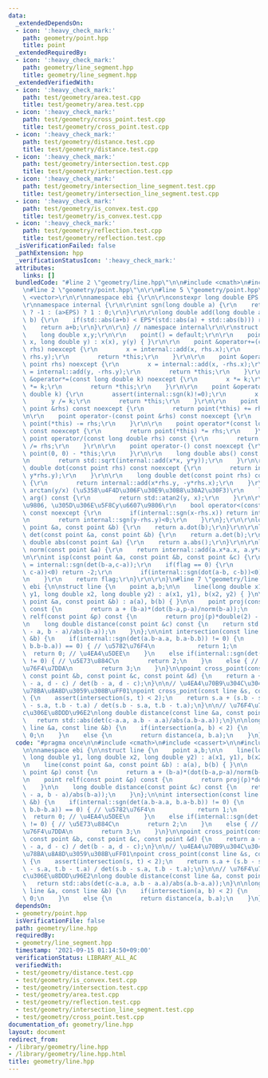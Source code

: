 ```yaml
---
data:
  _extendedDependsOn:
  - icon: ':heavy_check_mark:'
    path: geometry/point.hpp
    title: point
  _extendedRequiredBy:
  - icon: ':heavy_check_mark:'
    path: geometry/line_segment.hpp
    title: geometry/line_segment.hpp
  _extendedVerifiedWith:
  - icon: ':heavy_check_mark:'
    path: test/geometry/area.test.cpp
    title: test/geometry/area.test.cpp
  - icon: ':heavy_check_mark:'
    path: test/geometry/cross_point.test.cpp
    title: test/geometry/cross_point.test.cpp
  - icon: ':heavy_check_mark:'
    path: test/geometry/distance.test.cpp
    title: test/geometry/distance.test.cpp
  - icon: ':heavy_check_mark:'
    path: test/geometry/intersection.test.cpp
    title: test/geometry/intersection.test.cpp
  - icon: ':heavy_check_mark:'
    path: test/geometry/intersection_line_segment.test.cpp
    title: test/geometry/intersection_line_segment.test.cpp
  - icon: ':heavy_check_mark:'
    path: test/geometry/is_convex.test.cpp
    title: test/geometry/is_convex.test.cpp
  - icon: ':heavy_check_mark:'
    path: test/geometry/reflection.test.cpp
    title: test/geometry/reflection.test.cpp
  _isVerificationFailed: false
  _pathExtension: hpp
  _verificationStatusIcon: ':heavy_check_mark:'
  attributes:
    links: []
  bundledCode: "#line 2 \"geometry/line.hpp\"\n\n#include <cmath>\n#include <cassert>\n\
    \n#line 2 \"geometry/point.hpp\"\n\r\n#line 5 \"geometry/point.hpp\"\n#include\
    \ <vector>\r\n\r\nnamespace ebi {\r\n\r\nconstexpr long double EPS = 1e-10;\r\n\
    \r\nnamespace internal {\r\n\r\nint sgn(long double a) {\r\n    return (a<-EPS)\
    \ ? -1 : (a>EPS) ? 1 : 0;\r\n}\r\n\r\nlong double add(long double a, long double\
    \ b) {\r\n    if(std::abs(a+b) < EPS*(std::abs(a) + std::abs(b))) return 0;\r\n\
    \    return a+b;\r\n}\r\n\r\n} // namespace internal\r\n\r\nstruct point {\r\n\
    \    long double x,y;\r\n\r\n    point() = default;\r\n\r\n    point(long double\
    \ x, long double y) : x(x), y(y) { }\r\n\r\n    point &operator+=(const point\
    \ rhs) noexcept {\r\n        x = internal::add(x, rhs.x);\r\n        y = internal::add(y,\
    \ rhs.y);\r\n        return *this;\r\n    }\r\n\r\n    point &operator-=(const\
    \ point rhs) noexcept {\r\n        x = internal::add(x, -rhs.x);\r\n        y\
    \ = internal::add(y, -rhs.y);\r\n        return *this;\r\n    }\r\n\r\n    point\
    \ &operator*=(const long double k) noexcept {\r\n        x *= k;\r\n        y\
    \ *= k;\r\n        return *this;\r\n    }\r\n\r\n    point &operator/=(const long\
    \ double k) {\r\n        assert(internal::sgn(k)!=0);\r\n        x /= k;\r\n \
    \       y /= k;\r\n        return *this;\r\n    }\r\n\r\n    point operator+(const\
    \ point &rhs) const noexcept {\r\n        return point(*this) += rhs;\r\n    }\r\
    \n\r\n    point operator-(const point &rhs) const noexcept {\r\n        return\
    \ point(*this) -= rhs;\r\n    }\r\n\r\n    point operator*(const long double rhs)\
    \ const noexcept {\r\n        return point(*this) *= rhs;\r\n    }\r\n\r\n   \
    \ point operator/(const long double rhs) const {\r\n        return point(*this)\
    \ /= rhs;\r\n    }\r\n\r\n    point operator-() const noexcept {\r\n        return\
    \ point(0, 0) - *this;\r\n    }\r\n\r\n    long double abs() const noexcept {\r\
    \n        return std::sqrt(internal::add(x*x, y*y));\r\n    }\r\n\r\n    long\
    \ double dot(const point rhs) const noexcept {\r\n        return internal::add(x*rhs.x,\
    \ y*rhs.y);\r\n    }\r\n\r\n    long double det(const point rhs) const noexcept\
    \ {\r\n        return internal::add(x*rhs.y, -y*rhs.x);\r\n    }\r\n\r\n    //\
    \ arctan(y/x) (\u5358\u4F4D\u306F\u30E9\u30B8\u30A2\u30F3)\r\n    long double\
    \ arg() const {\r\n        return std::atan2(y, x);\r\n    }\r\n\r\n    // x\u6607\
    \u9806, \u305D\u306E\u5F8Cy\u6607\u9806\r\n    bool operator<(const point &rhs)\
    \ const noexcept {\r\n        if(internal::sgn(x-rhs.x)) return internal::sgn(x-rhs.x)<0;\r\
    \n        return internal::sgn(y-rhs.y)<0;\r\n    }\r\n};\r\n\r\nlong double dot(const\
    \ point &a, const point &b) {\r\n    return a.dot(b);\r\n}\r\n\r\nlong double\
    \ det(const point &a, const point &b) {\r\n    return a.det(b);\r\n}\r\n\r\nlong\
    \ double abs(const point &a) {\r\n    return a.abs();\r\n}\r\n\r\nlong double\
    \ norm(const point &a) {\r\n    return internal::add(a.x*a.x, a.y*a.y);\r\n}\r\
    \n\r\nint isp(const point &a, const point &b, const point &c) {\r\n    int flag\
    \ = internal::sgn(det(b-a,c-a));\r\n    if(flag == 0) {\r\n        if(internal::sgn(dot(b-a,\
    \ c-a))<0) return -2;\r\n        if(internal::sgn(dot(a-b, c-b))<0) return +2;\r\
    \n    }\r\n    return flag;\r\n}\r\n\r\n}\n#line 7 \"geometry/line.hpp\"\n\nnamespace\
    \ ebi {\n\nstruct line {\n    point a,b;\n\n    line(long double x1, long double\
    \ y1, long double x2, long double y2) : a(x1, y1), b(x2, y2) { }\n\n    line(const\
    \ point &a, const point &b) : a(a), b(b) { }\n\n    point proj(const point &p)\
    \ const {\n        return a + (b-a)*(dot(b-a,p-a)/norm(b-a));\n    }\n\n    point\
    \ relf(const point &p) const {\n        return proj(p)*double(2) - p;\n    }\n\
    \n    long double distance(const point &c) const {\n    return std::abs(det(c\
    \ - a, b - a)/abs(b-a));\n    }\n};\n\nint intersection(const line &a, const line\
    \ &b) {\n    if(internal::sgn(det(a.b-a.a, b.a-b.b)) != 0) {\n        if(internal::sgn(dot(a.b-a.a,\
    \ b.b-b.a)) == 0) { // \u5782\u76F4\n            return 1;\n        }\n      \
    \  return 0; // \u4EA4\u5DEE\n    }\n    else if(internal::sgn(det(a.b-a.a, b.a-a.a))\
    \ != 0) { // \u5E73\u884C\n        return 2;\n    }\n    else { // \u540C\u4E00\
    \u76F4\u7DDA\n        return 3;\n    }\n}\n\npoint cross_point(const point &a,\
    \ const point &b, const point &c, const point &d) {\n    return a + (b-a) * det(c\
    \ - a, d - c) / det(b - a, d - c);\n}\n\n// \u4EA4\u70B9\u304C\u3042\u308B\u304B\
    \u78BA\u8A8D\u3059\u308B\uFF01\npoint cross_point(const line &s, const line &t)\
    \ {\n    assert(intersection(s, t) < 2);\n    return s.a + (s.b - s.a) * det(t.a\
    \ - s.a, t.b - t.a) / det(s.b - s.a, t.b - t.a);\n}\n\n// \u76F4\u7DDAa\u3068\u70B9\
    c\u306E\u8DDD\u96E2\nlong double distance(const line &a, const point &c) {\n \
    \   return std::abs(det(c-a.a, a.b - a.a)/abs(a.b-a.a));\n}\n\nlong double distance(const\
    \ line &a, const line &b) {\n    if(intersection(a, b) < 2) {\n        return\
    \ 0;\n    }\n    else {\n        return distance(a, b.a);\n    }\n}\n\n}\n"
  code: "#pragma once\n\n#include <cmath>\n#include <cassert>\n\n#include \"point.hpp\"\
    \n\nnamespace ebi {\n\nstruct line {\n    point a,b;\n\n    line(long double x1,\
    \ long double y1, long double x2, long double y2) : a(x1, y1), b(x2, y2) { }\n\
    \n    line(const point &a, const point &b) : a(a), b(b) { }\n\n    point proj(const\
    \ point &p) const {\n        return a + (b-a)*(dot(b-a,p-a)/norm(b-a));\n    }\n\
    \n    point relf(const point &p) const {\n        return proj(p)*double(2) - p;\n\
    \    }\n\n    long double distance(const point &c) const {\n    return std::abs(det(c\
    \ - a, b - a)/abs(b-a));\n    }\n};\n\nint intersection(const line &a, const line\
    \ &b) {\n    if(internal::sgn(det(a.b-a.a, b.a-b.b)) != 0) {\n        if(internal::sgn(dot(a.b-a.a,\
    \ b.b-b.a)) == 0) { // \u5782\u76F4\n            return 1;\n        }\n      \
    \  return 0; // \u4EA4\u5DEE\n    }\n    else if(internal::sgn(det(a.b-a.a, b.a-a.a))\
    \ != 0) { // \u5E73\u884C\n        return 2;\n    }\n    else { // \u540C\u4E00\
    \u76F4\u7DDA\n        return 3;\n    }\n}\n\npoint cross_point(const point &a,\
    \ const point &b, const point &c, const point &d) {\n    return a + (b-a) * det(c\
    \ - a, d - c) / det(b - a, d - c);\n}\n\n// \u4EA4\u70B9\u304C\u3042\u308B\u304B\
    \u78BA\u8A8D\u3059\u308B\uFF01\npoint cross_point(const line &s, const line &t)\
    \ {\n    assert(intersection(s, t) < 2);\n    return s.a + (s.b - s.a) * det(t.a\
    \ - s.a, t.b - t.a) / det(s.b - s.a, t.b - t.a);\n}\n\n// \u76F4\u7DDAa\u3068\u70B9\
    c\u306E\u8DDD\u96E2\nlong double distance(const line &a, const point &c) {\n \
    \   return std::abs(det(c-a.a, a.b - a.a)/abs(a.b-a.a));\n}\n\nlong double distance(const\
    \ line &a, const line &b) {\n    if(intersection(a, b) < 2) {\n        return\
    \ 0;\n    }\n    else {\n        return distance(a, b.a);\n    }\n}\n\n}"
  dependsOn:
  - geometry/point.hpp
  isVerificationFile: false
  path: geometry/line.hpp
  requiredBy:
  - geometry/line_segment.hpp
  timestamp: '2021-09-15 01:14:50+09:00'
  verificationStatus: LIBRARY_ALL_AC
  verifiedWith:
  - test/geometry/distance.test.cpp
  - test/geometry/is_convex.test.cpp
  - test/geometry/intersection.test.cpp
  - test/geometry/area.test.cpp
  - test/geometry/reflection.test.cpp
  - test/geometry/intersection_line_segment.test.cpp
  - test/geometry/cross_point.test.cpp
documentation_of: geometry/line.hpp
layout: document
redirect_from:
- /library/geometry/line.hpp
- /library/geometry/line.hpp.html
title: geometry/line.hpp
---
```

